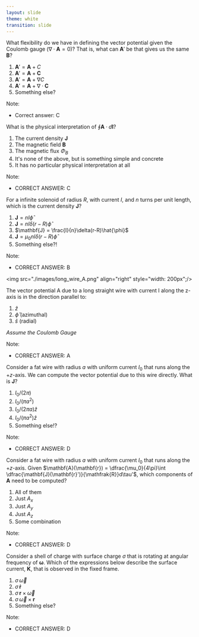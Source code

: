 ```yaml
---
layout: slide
theme: white
transition: slide
---
```


<section data-markdown>

What flexibility do we have in defining the vector potential given the Coulomb gauge ($\nabla \cdot \mathbf{A} = 0$)? That is, what can $\mathbf{A}'$ be that gives us the same $\mathbf{B}$?

1. $\mathbf{A}' = \mathbf{A} + C$
2. $\mathbf{A}' = \mathbf{A} + \mathbf{C}$
3. $\mathbf{A}' = \mathbf{A} + \nabla C$
4. $\mathbf{A}' = \mathbf{A} + \nabla \cdot \mathbf{C}$
5. Something else?

Note:
* Correct answer: C

</section>

<section data-markdown>

What is the physical interpretation of $\oint \mathbf{A} \cdot d\mathbf{l}$?

1. The current density $\mathbf{J}$
2. The magnetic field $\mathbf{B}$
3. The magnetic flux $\Phi_B$
4. It's none of the above, but is something simple and concrete
5. It has no particular physical interpretation at all

Note:
* CORRECT ANSWER: C

</section>

<section data-markdown>

For a infinite solenoid of radius $R$, with current $I$, and $n$ turns per unit length, which is the current density $\mathbf{J}$?

1. $\mathbf{J} = nI\hat{\phi}$
2. $\mathbf{J} = nI\delta(r-R)\hat{\phi}$
3. $\mathbf{J} = \frac{I}{n}\delta(r-R)\hat{\phi}$
4. $\mathbf{J} = \mu_0 nI\delta(r-R)\hat{\phi}$
5. Something else?!

Note:
* CORRECT ANSWER: B

</section>

<section data-markdown>

<img src="./images/long_wire_A.png" align="right" style="width: 200px";/>

The vector potential A due to a long straight wire with current I along the z-axis is in the direction parallel to:

1. $\hat{z}$
2. $\hat{\phi}$ (azimuthal)
3. $\hat{s}$ (radial)

*Assume the Coulomb Gauge*

Note:
* CORRECT ANSWER: A

</section>

<section data-markdown>

Consider a fat wire with radius $a$ with uniform current $I_0$ that runs along the $+z$-axis. We can compute the vector potential due to this wire directly. What is $\mathbf{J}$?

1. $I_0/(2 \pi)$
2. $I_0/(\pi a^2)$
1. $I_0/(2 \pi a) \hat{z}$
4. $I_0/(\pi a^2) \hat{z}$
5. Something else!?

Note:
* CORRECT ANSWER: D
</section>

<section data-markdown>

Consider a fat wire with radius $a$ with uniform current $I_0$ that runs along the $+z$-axis.
Given $\mathbf{A}(\mathbf{r}) = \dfrac{\mu_0}{4\pi}\int \dfrac{\mathbf{J}(\mathbf{r}')}{\mathfrak{R}}d\tau'$, which components of $\mathbf{A}$ need to be computed?

1. All of them
2. Just $A_x$
3. Just $A_y$
4. Just $A_z$
5. Some combination

Note:
* CORRECT ANSWER: D
</section>

<section data-markdown>

Consider a shell of charge with surface charge $\sigma$ that is rotating at angular frequency of $\mathbf{\omega}$. Which of the expressions below describe the surface current, $\mathbf{K}$, that is observed in the fixed frame.

1. $\sigma\,\vec{\omega}$
2. $\sigma\,\mathbf{\dot{r}}$
3. $\sigma\,\mathbf{r} \times \vec{\omega}$
4. $\sigma\,\vec{\omega} \times \mathbf{r}$
5. Something else?

Note:
* CORRECT ANSWER: D
</section>
